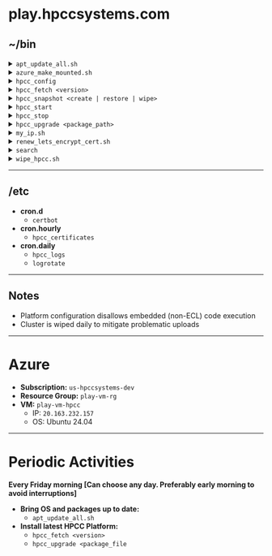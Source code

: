 # play.hpccsystems.com

## ~/bin

<details>
<summary><code>apt_update_all.sh</code></summary>
<ul>
    <li>Bring the OS and all installed <code>.deb</code> packages up to date</li>
</ul>
</details>

<details>
<summary><code>azure_make_mounted.sh</code></summary>
<ul>
    <li>Mount an external Azure disk permanently</li>
</ul>
</details>

<details>
<summary><code>hpcc_config</code></summary>
<ul>
    <li>Launch HPCC's configmgr</li>
</ul>
</details>

<details>
<summary><code>hpcc_fetch &lt;version&gt;</code></summary>
<ul>
    <li>Download the Ubuntu 24.04 version of the platform</li>
    <li>Will append '-1' to the version if needed</li>
</ul>
</details>

<details>
<summary><code>hpcc_snapshot &lt;create | restore | wipe&gt;</code></summary>
<ul>
    <li>Manage archived copies of <code>/lib/HPCCSystems</code></li>
</ul>
</details>

<details>
<summary><code>hpcc_start</code></summary>
<ul>
    <li>Start the installed platform</li>
</ul>
</details>

<details>
<summary><code>hpcc_stop</code></summary>
<ul>
    <li>Stop the installed platform</li>
</ul>
</details>

<details>
<summary><code>hpcc_upgrade &lt;package_path&gt;</code></summary>
<ul>
    <li>Upgrades the current platform, installing the given package</li>
</ul>
</details>

<details>
<summary><code>my_ip.sh</code></summary>
<ul>
    <li>What is my IP?</li>
</ul>
</details>

<details>
<summary><code>renew_lets_encrypt_cert.sh</code></summary>
<ul>
    <li>Renews Let's Encrypt certificate</li>
</ul>
</details>

<details>
<summary><code>search</code></summary>
<ul>
    <li>Shortcut for the <code>find</code> command line utility</li>
</ul>
</details>

<details>
<summary><code>wipe_hpcc.sh</code></summary>
<ul>
    <li>Restarts the cluster, wiping all data in the process</li>
</ul>
</details>

---

## /etc

- **cron.d**
    - `certbot`
- **cron.hourly**
    - `hpcc_certificates`
- **cron.daily**
    - `hpcc_logs`
    - `logrotate`

---

## Notes

- Platform configuration disallows embedded (non-ECL) code execution
- Cluster is wiped daily to mitigate problematic uploads

---

# Azure

- **Subscription:** `us-hpccsystems-dev`
- **Resource Group:** `play-vm-rg`
- **VM:** `play-vm-hpcc`
    - IP: `20.163.232.157`
    - OS: Ubuntu 24.04

---

# Periodic Activities
**Every Friday morning [Can choose any day. Preferably early morning to avoid interruptions]**
- **Bring OS and packages up to date:**
    - `apt_update_all.sh`
- **Install latest HPCC Platform:**
    - `hpcc_fetch <version>`
    - `hpcc_upgrade <package_file`
